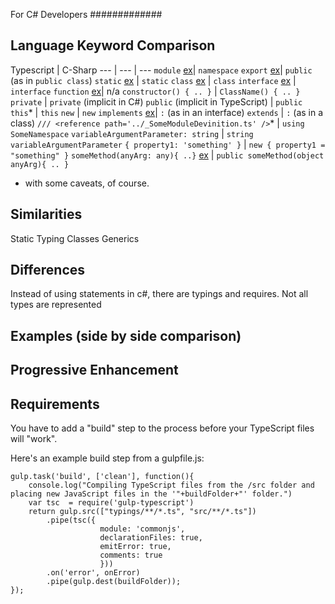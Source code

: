 For C# Developers
#############

## Language Keyword Comparison

Typescript | C-Sharp
--- | --- | ---
`module` [ex](https://github.com/tastejs/todomvc/blob/gh-pages/examples/typescript-angular/js/controllers/TodoCtrl.ts#L3)| `namespace`
`export` [ex](https://github.com/tastejs/todomvc/blob/gh-pages/examples/typescript-angular/js/controllers/TodoCtrl.ts#L11)| `public` (as in `public class`)
`static` [ex](https://github.com/tastejs/todomvc/blob/gh-pages/examples/typescript-angular/js/controllers/TodoCtrl.ts#L19) | `static`
`class` [ex](https://github.com/tastejs/todomvc/blob/gh-pages/examples/typescript-angular/js/services/TodoStorage.ts#L9) | `class`
`interface` [ex](https://github.com/tastejs/todomvc/blob/gh-pages/examples/typescript-angular/js/interfaces/ITodoStorage.ts#L4) | `interface`
`function` [ex](https://github.com/tastejs/todomvc/blob/gh-pages/examples/typescript-angular/js/directives/TodoFocus.ts#L9)| n/a
`constructor() { .. }` | `ClassName() { .. }`
`private` | `private` (implicit in C#)
`public` (implicit in TypeScript) | `public`
`this`* | `this`
`new` | `new`
`implements` [ex](https://github.com/tastejs/todomvc/blob/gh-pages/examples/typescript-angular/js/services/TodoStorage.ts#L9)| `:` (as in an interface)
`extends` | `:` (as in a class)
`/// <reference path='../_SomeModuleDevinition.ts' />`* | `using SomeNamespace`
`variableArgumentParameter: string` | `string variableArgumentParameter`
`{ property1: 'something' }` | `new { property1 = "something" }`
`someMethod(anyArg: any){ ..}` [ex](https://github.com/tastejs/todomvc/blob/gh-pages/examples/typescript-angular/js/services/TodoStorage.ts#L17) | `public someMethod(object anyArg){ .. }`

* with some caveats, of course.

## Similarities

Static Typing
Classes
Generics

## Differences

Instead of using statements in c#, there are typings and requires.
Not all types are represented

## Examples (side by side comparison)


## Progressive Enhancement


## Requirements

You have to add a "build" step to the process before your TypeScript files will "work".

Here's an example build step from a gulpfile.js:
```
gulp.task('build', ['clean'], function(){
	console.log("Compiling TypeScript files from the /src folder and placing new JavaScript files in the '"+buildFolder+"' folder.")		
	var tsc  = require('gulp-typescript')	
	return gulp.src(["typings/**/*.ts", "src/**/*.ts"])		
		.pipe(tsc({
		            module: 'commonjs',
		            declarationFiles: true,
		            emitError: true,
		            comments: true
		            }))		       
		.on('error', onError)
		.pipe(gulp.dest(buildFolder));		
});
```
